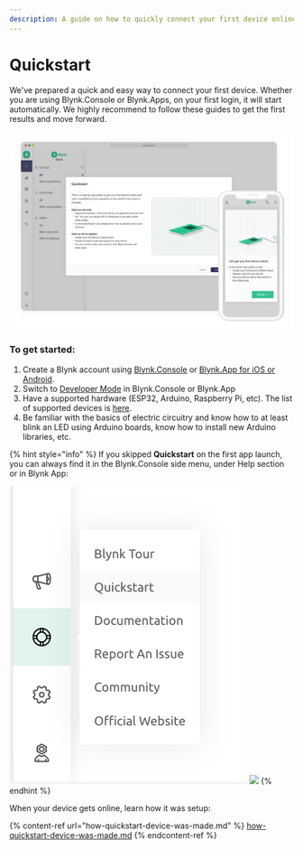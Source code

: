 ```yaml
---
description: A guide on how to quickly connect your first device online
---
```


# Quickstart

We've prepared a quick and easy way to connect your first device. Whether you are using Blynk.Console or Blynk.Apps, on your first login, it will start automatically. We highly recommend to follow these guides to get the first results and move forward.&#x20;

![](../../.gitbook/assets/quickstart.png)

### To get started:

1. Create a Blynk account using [Blynk.Console](https://docs.blynk.io/en/blynk.console/console-overview) or [Blynk.App for iOS or Android](../../downloads/blynk-apps-for-ios-and-android.md).
2. Switch to [Developer Mode](../developer-mode.md) in Blynk.Console or Blynk.App
3. Have a supported hardware (ESP32, Arduino, Raspberry Pi, etc). The list of supported devices is [here](../../blynk.edgent-firmware-api/supported-boards.md).
4. Be familiar with the basics of electric circuitry and know how to at least blink an LED using Arduino boards, know how to install new Arduino libraries, etc.

{% hint style="info" %}
If you skipped **Quickstart** on the first app launch, you can always find it in the Blynk.Console side menu, under Help section or in Blynk App:&#x20;

![](<../../.gitbook/assets/image (43).png>)    ![](../../.gitbook/assets/IMG\_FD770D9E9E60-1.jpeg)
{% endhint %}





When your device gets online,  learn how it was setup:

{% content-ref url="how-quickstart-device-was-made.md" %}
[how-quickstart-device-was-made.md](how-quickstart-device-was-made.md)
{% endcontent-ref %}



